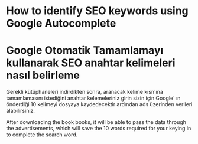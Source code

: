 # How to identify SEO keywords using Google Autocomplete
# Google Otomatik Tamamlamayı kullanarak SEO anahtar kelimeleri nasıl belirleme

Gerekli kütüphaneleri indirdikten sonra, aranacak kelime kısmına tamamlamasını istediğini anahtar kelemeleriniz girin sizin için Google' ın önderdiği 10 kelimeyi dosyaya kaydedecektir ardından ads üzerinden verileri alabilirsiniz.



After downloading the book books, it will be able to pass the data through the advertisements, which will save the 10 words required for your keying in to complete the search word.
